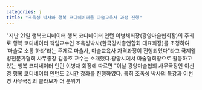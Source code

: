 ```yaml
---
categories: j
title: "조옥성 박사와 행복 코디네이터들 마술교육사 과정 진행"
---
```

"지난 21일 행복코디네이터 행복 코디네이터 인턴 이병채회장(광양마술협회장)의 주최로 행복 코디네이터 책임교수인 조옥성박사(한국강사총연합회 대표회장)를 초청하여 &#39;마술로 소통 하라&#39;라는 주제로 마술사, 마술교육사 자격과정이 진행되었다"라고 국제웰빙전문가협회 사무총장 김동호 교수는 소개했다.광양시에서 마술협회장으로 활동하고 있는 행복 코디네이터 인턴 이병채 회장에 따르면 "이날 광양마술협회 사무국장인 이선영 행복 코디네이터 인턴도 2시간 강좌를 진행하였다. 특히 조옥성 박사의 특강과 이선영 사무국장의 콜라보가 더 분위기